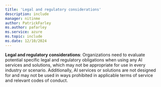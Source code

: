 ```yaml
---
title: 'Legal and regulatory considerations'
description: include 
manager: nitinme
author: PatrickFarley
ms.author: pafarley
ms.service: azure
ms.topic: include
ms.date: 12/10/2024
---
```


**Legal and regulatory considerations**: Organizations need to evaluate potential specific legal and regulatory obligations when using any AI services and solutions, which may not be appropriate for use in every industry or scenario. Additionally, AI services or solutions are not designed for and may not be used in ways prohibited in applicable terms of service and relevant codes of conduct. 